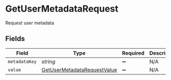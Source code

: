 # GetUserMetadataRequest

Request user metadata


## Fields

| Field                                                                             | Type                                                                              | Required                                                                          | Description                                                                       |
| --------------------------------------------------------------------------------- | --------------------------------------------------------------------------------- | --------------------------------------------------------------------------------- | --------------------------------------------------------------------------------- |
| `metadataKey`                                                                     | *string*                                                                          | :heavy_minus_sign:                                                                | N/A                                                                               |
| `value`                                                                           | [GetUserMetadataRequestValue](../../models/shared/getusermetadatarequestvalue.md) | :heavy_minus_sign:                                                                | N/A                                                                               |